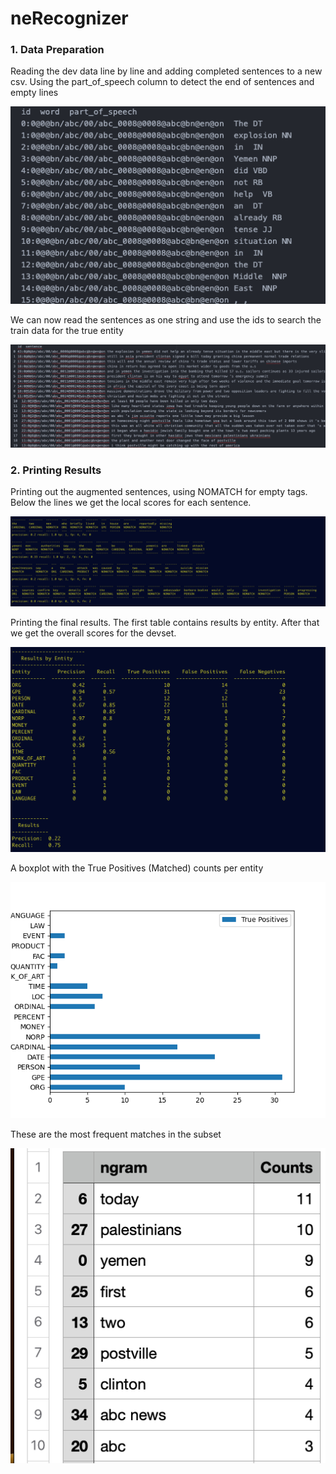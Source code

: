 # neRecognizer

### 1. Data Preparation

Reading the dev data line by line and adding completed sentences to a new csv.
Using the part_of_speech column to detect the end of sentences and empty lines

![Original dev dataset](./graphs/original_dev.png)

We can now read the sentences as one string and use the ids to search the train data for the true entity

![Original dev dataset](./graphs/prep_dev.png)

### 2. Printing Results

Printing out the augmented sentences, using NOMATCH for empty tags.
Below the lines we get the local scores for each sentence.

![Original dev dataset](./graphs/tabulate.png)

Printing the final results. The first table contains results by entity. After that we get the overall scores for the devset.

![Original dev dataset](./graphs/results_table.png)

A boxplot with the True Positives (Matched) counts per entity

![Original dev dataset](./graphs/boxplot.png)

These are the most frequent matches in the subset

![Original dev dataset](./graphs/top_ngram.png)


